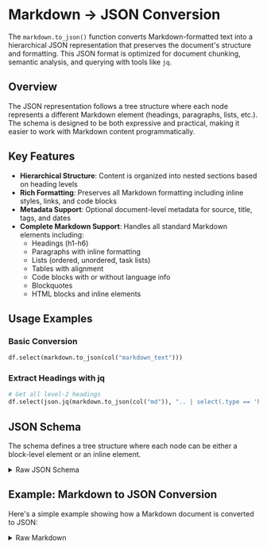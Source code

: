 # Markdown -> JSON Conversion

The `markdown.to_json()` function converts Markdown-formatted text into a hierarchical JSON representation that preserves the document's structure and formatting. This JSON format is optimized for document chunking, semantic analysis, and querying with tools like `jq`.

## Overview

The JSON representation follows a tree structure where each node represents a different Markdown element (headings, paragraphs, lists, etc.). The schema is designed to be both expressive and practical, making it easier to work with Markdown content programmatically.

## Key Features

- **Hierarchical Structure**: Content is organized into nested sections based on heading levels
- **Rich Formatting**: Preserves all Markdown formatting including inline styles, links, and code blocks
- **Metadata Support**: Optional document-level metadata for source, title, tags, and dates
- **Complete Markdown Support**: Handles all standard Markdown elements including:
  - Headings (h1-h6)
  - Paragraphs with inline formatting
  - Lists (ordered, unordered, task lists)
  - Tables with alignment
  - Code blocks with or without language info
  - Blockquotes
  - HTML blocks and inline elements

## Usage Examples

### Basic Conversion

```python
df.select(markdown.to_json(col("markdown_text")))
```

### Extract Headings with jq

```python
# Get all level-2 headings
df.select(json.jq(markdown.to_json(col("md")), ".. | select(.type == 'heading' and .level == 2)"))
```

## JSON Schema

The schema defines a tree structure where each node can be either a block-level element or an inline element.

<!-- markdownlint-disable MD033 -->
<details>

<summary>Raw JSON Schema</summary>

````json
{
  "$schema": "http://json-schema.org/draft-07/schema#",
  "title": "Document",
  "type": "object",
  "required": ["type", "children"],
  "properties": {
    "type": {
      "const": "document"  // Root node type
    },
    "metadata": {  // Optional document metadata
      "type": "object",
      "properties": {
        "source": { "type": "string" },  // Source document path/URL
        "title": { "type": "string" },   // Document title
        "tags": {                        // Document tags
          "type": "array",
          "items": { "type": "string" }
        },
        "date": { "type": "string" }     // Document date
      },
      "additionalProperties": true
    },
    "children": {  // Main content blocks
      "type": "array",
      "items": { "$ref": "#/definitions/BlockNode" }
    }
  },
  "definitions": {
    "BlockNode": {  // Block-level elements
      "oneOf": [
        { "$ref": "#/definitions/Heading" },      // # Heading
        { "$ref": "#/definitions/Paragraph" },    // Regular paragraph
        { "$ref": "#/definitions/List" },         // Ordered/unordered list
        { "$ref": "#/definitions/Blockquote" },   // > Blockquote
        { "$ref": "#/definitions/CodeBlock" },    // ``` Code block
        { "$ref": "#/definitions/Table" },        // | Table |
        { "$ref": "#/definitions/ThematicBreak" },// ---
        { "$ref": "#/definitions/HtmlBlock" }     // HTML block
      ]
    },
    "Heading": {  // Heading structure
      "type": "object",
      "required": ["type", "level", "content", "children"],
      "properties": {
        "type": { "const": "heading" },
        "level": { "type": "integer", "minimum": 1, "maximum": 6 },  // h1-h6
        "content": {  // Heading text with inline formatting
          "type": "array",
          "items": { "$ref": "#/definitions/InlineNode" }
        },
        "children": {  // Content under this heading
          "type": "array",
          "items": { "$ref": "#/definitions/BlockNode" }
        }
      }
    },
    "Paragraph": {  // Paragraph structure
      "type": "object",
      "required": ["type", "content"],
      "properties": {
        "type": { "const": "paragraph" },
        "content": {  // Paragraph content with inline formatting
          "type": "array",
          "items": { "$ref": "#/definitions/InlineNode" }
        }
      }
    },
    "List": {  // List structure
      "type": "object",
      "required": ["type", "ordered", "tight", "items"],
      "properties": {
        "type": { "const": "list" },
        "ordered": { "type": "boolean" },  // true for ordered lists
        "start": { "type": "integer" },    // Starting number for ordered lists
        "tight": { "type": "boolean" },    // Whether list items are tightly packed
        "items": {  // List items
          "type": "array",
          "items": { "$ref": "#/definitions/ListItem" }
        }
      }
    },
    "ListItem": {  // List item structure
      "type": "object",
      "required": ["children"],
      "properties": {
        "checked": { "type": ["boolean", "null"] },  // For task lists
        "children": {  // Item content
          "type": "array",
          "items": { "$ref": "#/definitions/BlockNode" }
        }
      }
    },
    "CodeBlock": {  // Code block structure
      "type": "object",
      "required": ["type", "text", "fenced"],
      "properties": {
        "type": { "const": "code_block" },
        "info": { "type": "string" },      // Language info
        "language": { "type": "string" },  // Language identifier
        "text": { "type": "string" },      // Code content
        "fenced": { "type": "boolean" },   // Whether using ``` or indented
        "fence_char": { "type": "string" },// Fence character used
        "fence_length": { "type": "integer", "minimum": 1 }  // Number of fence chars
      }
    },
    "Table": {  // Table structure
      "type": "object",
      "required": ["type", "alignments", "header", "rows"],
      "properties": {
        "type": { "const": "table" },
        "alignments": {  // Column alignments
          "type": "array",
          "items": {
            "type": ["string", "null"],
            "enum": ["left", "center", "right", null]
          }
        },
        "header": {  // Table header
          "type": "array",
          "items": {
            "type": "array",
            "items": { "$ref": "#/definitions/InlineNode" }
          }
        },
        "rows": {  // Table rows
          "type": "array",
          "items": {
            "type": "array",
            "items": {
              "type": "array",
              "items": { "$ref": "#/definitions/InlineNode" }
            }
          }
        }
      }
    },
    "InlineNode": {  // Inline elements
      "oneOf": [
        { "$ref": "#/definitions/Text" },         // Plain text
        { "$ref": "#/definitions/Strong" },       // **Bold**
        { "$ref": "#/definitions/Emphasis" },     // *Italic*
        { "$ref": "#/definitions/Link" },         // [Link](url)
        { "$ref": "#/definitions/InlineCode" },   // `code`
        { "$ref": "#/definitions/Image" },        // ![Alt](src)
        { "$ref": "#/definitions/Strikethrough" },// ~~Strikethrough~~
        { "$ref": "#/definitions/HtmlInline" },   // <span>
        { "$ref": "#/definitions/HardBreak" }     // Line break
      ]
    }
  },
  "Text": {
      "type": "object",
      "required": ["type", "text"],
      "properties": {
        "type": { "const": "text" },
        "text": { "type": "string" }
      }
    },
    "Strong": {
      "type": "object",
      "required": ["type", "content"],
      "properties": {
        "type": { "const": "strong" },
        "content": {
          "type": "array",
          "items": { "$ref": "#/definitions/InlineNode" }
        }
      }
    },
    "Emphasis": {
      "type": "object",
      "required": ["type", "content"],
      "properties": {
        "type": { "const": "emphasis" },
        "content": {
          "type": "array",
          "items": { "$ref": "#/definitions/InlineNode" }
        }
      }
    },
    "Link": {
      "type": "object",
      "required": ["type", "href", "content"],
      "properties": {
        "type": { "const": "link" },
        "href": { "type": "string" },
        "title": { "type": "string" },
        "content": {
          "type": "array",
          "items": { "$ref": "#/definitions/InlineNode" }
        }
      }
    },
    "InlineCode": {
      "type": "object",
      "required": ["type", "text"],
      "properties": {
        "type": { "const": "inline_code" },
        "text": { "type": "string" }
      }
    },
    "Image": {
      "type": "object",
      "required": ["type", "src"],
      "properties": {
        "type": { "const": "image" },
        "src": { "type": "string" },
        "alt": { "type": "string" },
        "title": { "type": "string" }
      }
    },
    "Strikethrough": {
      "type": "object",
      "required": ["type", "content"],
      "properties": {
        "type": { "const": "strikethrough" },
        "content": {
          "type": "array",
          "items": { "$ref": "#/definitions/InlineNode" }
        }
      }
    },
    "HtmlInline": {
      "type": "object",
      "required": ["type", "text"],
      "properties": {
        "type": { "const": "html_inline" },
        "text": { "type": "string" }
      }
    },
    "HardBreak": {
      "type": "object",
      "required": ["type"],
      "properties": {
        "type": { "const": "hardbreak" }
      }
    }
  }
}
````

</details>

## Example: Markdown to JSON Conversion

Here's a simple example showing how a Markdown document is converted to JSON:

<details>

<summary>Raw Markdown</summary>
````markdown
# Project Documentation

This is a sample document with various Markdown elements.

## Features

- **Bold text** and _italic text_
- `Inline code` and [links](https://example.com)
- Code blocks with syntax highlighting:

```python
def hello():
    print("Hello, world!")
```

### Nested Section

> This is a blockquote with some text.

| Column 1 | Column 2 |
| -------- | -------- |
| Cell 1   | Cell 2   |

<!-- markdownlint-disable MD040 -->

````
</details>

The above Markdown is converted to this JSON structure:

<details>

<summary>Converted JSON</summary>
```json
{
   "type":"document",
   "children":[
      {
         "type":"heading",
         "level":1,
         "content":[
            {
               "type":"text",
               "text":"Project Documentation"
            }
         ],
         "children":[
            {
               "type":"paragraph",
               "content":[
                  {
                     "type":"text",
                     "text":"This is a sample document with various Markdown elements."
                  }
               ]
            },
            {
               "type":"heading",
               "level":2,
               "content":[
                  {
                     "type":"text",
                     "text":"Features"
                  }
               ],
               "children":[
                  {
                     "type":"list",
                     "ordered":false,
                     "tight":true,
                     "items":[
                        {
                           "children":[
                              {
                                 "type":"paragraph",
                                 "content":[
                                    {
                                       "type":"strong",
                                       "content":[
                                          {
                                             "type":"text",
                                             "text":"Bold text"
                                          }
                                       ]
                                    },
                                    {
                                       "type":"text",
                                       "text":" and "
                                    },
                                    {
                                       "type":"emphasis",
                                       "content":[
                                          {
                                             "type":"text",
                                             "text":"italic text"
                                          }
                                       ]
                                    }
                                 ]
                              }
                           ]
                        },
                        {
                           "children":[
                              {
                                 "type":"paragraph",
                                 "content":[
                                    {
                                       "type":"inline_code",
                                       "text":"Inline code"
                                    },
                                    {
                                       "type":"text",
                                       "text":" and "
                                    },
                                    {
                                       "type":"link",
                                       "href":"https://example.com",
                                       "content":[
                                          {
                                             "type":"text",
                                             "text":"links"
                                          }
                                       ]
                                    }
                                 ]
                              }
                           ]
                        },
                        {
                           "children":[
                              {
                                 "type":"paragraph",
                                 "content":[
                                    {
                                       "type":"text",
                                       "text":"Code blocks with syntax highlighting:"
                                    }
                                 ]
                              }
                           ]
                        }
                     ]
                  },
                  {
                     "type":"code_block",
                     "language":"python",
                     "text":"def hello():\n    print(\"Hello, world!\")",
                     "fenced":true,
                     "fence_char":"`",
                     "fence_length":3
                  },
                  {
                     "type":"heading",
                     "level":3,
                     "content":[
                        {
                           "type":"text",
                           "text":"Nested Section"
                        }
                     ],
                     "children":[
                        {
                           "type":"blockquote",
                           "children":[
                              {
                                 "type":"paragraph",
                                 "content":[
                                    {
                                       "type":"text",
                                       "text":"This is a blockquote with some text."
                                    }
                                 ]
                              }
                           ]
                        },
                        {
                           "type":"table",
                           "alignments":[
                              null,
                              null
                           ],
                           "header":[
                              [
                                 {
                                    "type":"text",
                                    "text":"Column 1"
                                 }
                              ],
                              [
                                 {
                                    "type":"text",
                                    "text":"Column 2"
                                 }
                              ]
                           ],
                           "rows":[
                              [
                                 [
                                    {
                                       "type":"text",
                                       "text":"Cell 1"
                                    }
                                 ],
                                 [
                                    {
                                       "type":"text",
                                       "text":"Cell 2"
                                    }
                                 ]
                              ]
                           ]
                        }
                     ]
                  }
               ]
            }
         ]
      }
   ]
}
```
</details>

This example demonstrates how:

1. The document structure is preserved in a tree format
2. Each Markdown element is represented as a specific node type
3. Inline formatting (bold, italic, code, links) is nested within their parent elements
4. Headings create a hierarchy with their content as children
5. Complex elements like tables and code blocks maintain their structure and metadata


## Common Use Cases

1. **Document Analysis**: Extract and analyze document structure
2. **Content Extraction**: Pull specific elements like code blocks or headings
3. **Document Transformation**: Convert between formats while preserving structure
4. **Semantic Search**: Build search indices based on document structure
5. **Content Validation**: Verify document structure and formatting

## Best Practices

1. Use `jq` queries to extract specific elements from the JSON structure
2. Leverage the hierarchical nature for document chunking
3. Use metadata for document organization and search
4. Consider the schema when building tools that process the JSON output
````
